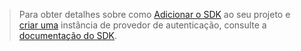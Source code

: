 <!-- markdownlint-disable MD041-->

> Para obter detalhes sobre como [Adicionar o SDK](https://docs.microsoft.com/graph/sdks/sdk-installation) ao seu projeto e [criar uma](https://docs.microsoft.com/graph/sdks/choose-authentication-providers) instância de provedor de autenticação, consulte a [documentação do SDK](https://docs.microsoft.com/graph/sdks/sdks-overview). 

